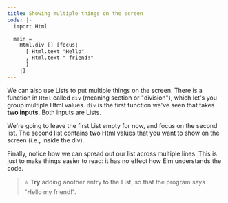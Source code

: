 ```yaml
---
title: Showing multiple things on the screen
code: |-
  import Html

  main =
    Html.div [] [focus|
      [ Html.text "Hello"
      , Html.text " friend!"
      ]
    |]
---
```

We can also use Lists to put multiple things on the screen.
There is a function in `Html` called `div` (meaning section or "division"),
which let's you group multiple Html values.
`div` is the first function we've seen that takes **two inputs**.
Both inputs are Lists.

We're going to leave the first List empty for now, and focus on the second list. The second list contains two Html values that you want to show on the screen (i.e., inside the div).

Finally, notice how we can spread out our list across multiple lines.
This is just to make things easier to read:
it has no effect how Elm understands the code.

> ⭐️ **Try** adding another entry to the List, so that the program says "Hello my friend!".
